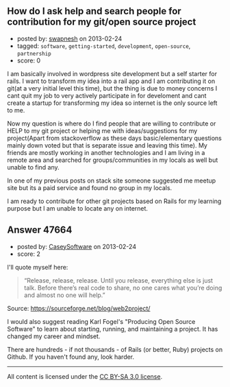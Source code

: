 ## How do I ask help and search people for contribution for my git/open source project

- posted by: [swapnesh](https://stackexchange.com/users/-1/22108-swapnesh) on 2013-02-24
- tagged: `software`, `getting-started`, `development`, `open-source`, `partnership`
- score: 0

I am basically involved in wordpress site development but a self starter for rails. I want to transform my idea into a rail app and I am contributing it on git(at a very initial level this time), but the thing is due to money concerns I cant quit my job to very actively participate in for develoment and cant create a startup for transforming my idea so internet is the only source left to me.

Now my question is where do I find people that are willing to contribute or HELP to my git project or helping me with ideas/suggestions for my project(Apart from stackoverflow as these days basic/elementary questions mainly down voted but that is separate issue and leaving this time). My friends are mostly working in another technologies and I am living in a remote area and searched for groups/communities in my locals as well but unable to find any.

In one of my previous posts on stack site someone suggested me meetup site but its a paid service and found no group in my locals.

I am ready to contribute for other git projects based on Rails for my learning purpose but I am unable to locate any on internet.


## Answer 47664

- posted by: [CaseySoftware](https://stackexchange.com/users/-1/11314-caseysoftware) on 2013-02-24
- score: 2

I'll quote myself here:

> “Release, release, release. Until you release, everything else is just talk. Before there’s real code to share, no one cares what you’re doing and almost no one will help.”

Source: https://sourceforge.net/blog/web2project/

I would also suggest reading Karl Fogel's "Producing Open Source Software" to learn about starting, running, and maintaining a project. It has changed my career and mindset.

There are hundreds - if not thousands - of Rails (or better, Ruby) projects on Github. If you haven't found any, look harder.



---

All content is licensed under the [CC BY-SA 3.0 license](https://creativecommons.org/licenses/by-sa/3.0/).
